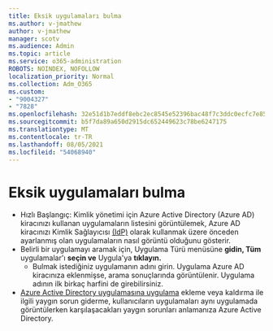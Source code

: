 ```yaml
---
title: Eksik uygulamaları bulma
ms.author: v-jmathew
author: v-jmathew
manager: scotv
ms.audience: Admin
ms.topic: article
ms.service: o365-administration
ROBOTS: NOINDEX, NOFOLLOW
localization_priority: Normal
ms.collection: Adm_O365
ms.custom:
- "9004327"
- "7828"
ms.openlocfilehash: 32e51d1b7eddf8ebc2ec8545e52396bac48f7c3ddc0ecfc7e85aea50ed5c452a
ms.sourcegitcommit: b5f7da89a650d2915dc652449623c78be6247175
ms.translationtype: MT
ms.contentlocale: tr-TR
ms.lasthandoff: 08/05/2021
ms.locfileid: "54068940"
---
```

# <a name="find-missing-applications"></a>Eksik uygulamaları bulma

- Hızlı Başlangıç: Kimlik yönetimi için Azure Active Directory (Azure AD) kiracınızı kullanan uygulamaların listesini görüntülemek, Azure AD kiracınızı Kimlik Sağlayıcısı [(IdP)](https://docs.microsoft.com/azure/active-directory/manage-apps/view-applications-portal) olarak kullanmak üzere önceden ayarlanmış olan uygulamaların nasıl görüntü olduğunu gösterir.
- Belirli bir uygulamayı aramak için, Uygulama Türü menüsüne **gidin, Tüm** uygulamalar'ı **seçin ve** Uygula'ya **tıklayın.**
  - Bulmak istediğiniz uygulamanın adını girin. Uygulama Azure AD kiracınıza eklenmişse, arama sonuçlarında görüntülenir. Uygulama adının ilk birkaç harfini de girebilirsiniz.
- [Azure Active Directory uygulamasına uygulama](https://docs.microsoft.com/azure/active-directory/manage-apps/troubleshoot-adding-apps) ekleme veya kaldırma ile ilgili yaygın sorun giderme, kullanıcıların uygulamaları aynı uygulamada görüntülerken karşılaşacakları yaygın sorunları anlamanıza Azure Active Directory.
